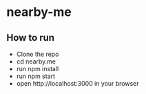 # nearby-me

## How to run

- Clone the repo
- cd nearby.me
- run npm install
- run npm start
- open http://localhost:3000 in your browser
